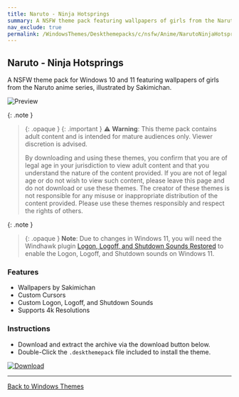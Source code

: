 ```yaml
---
title: Naruto - Ninja Hotsprings
summary: A NSFW theme pack featuring wallpapers of girls from the Naruto anime series, illustrated by Sakimichan
nav_exclude: true
permalink: /WindowsThemes/Deskthemepacks/c/nsfw/Anime/NarutoNinjaHotsprings
---
```


## Naruto - Ninja Hotsprings

A NSFW theme pack for Windows 10 and 11 featuring wallpapers of girls from the Naruto anime series, illustrated by Sakimichan.

![Preview](https://gitlab.com/the-back-room/deskthemepacks/nsfw/naruto-ninja-hotsprings/-/raw/main/Extras/Preview.bmp)

{: .note }
> {: .opaque }
> {: .important }
> ⚠️ **Warning**: This theme pack contains adult content and is intended for mature audiences only. Viewer discretion is advised.
> 
> By downloading and using these themes, you confirm that you are of legal age in your jurisdiction to view adult content and that you understand the nature of the content provided. If you are not of legal age or do not wish to view such content, please leave this page and do not download or use these themes. The creator of these themes is not responsible for any misuse or inappropriate distribution of the content provided. Please use these themes responsibly and respect the rights of others. 

{: .note }
> {: .opaque }
> **Note**: Due to changes in Windows 11, you will need the Windhawk plugin [Logon, Logoff, and Shutdown Sounds Restored](https://windhawk.net/mods/logon-logoff-shutdown-sounds) to enable the Logon, Logoff, and Shutdown sounds on Windows 11.

### Features

- Wallpapers by Sakimichan
- Custom Cursors
- Custom Logon, Logoff, and Shutdown Sounds
- Supports 4k Resolutions

### Instructions

- Download and extract the archive via the download button below.
- Double-Click the `.deskthemepack` file included to install the theme.

[![Download](https://img.shields.io/badge/Download-black?style=for-the-badge&logo=gitlab&logoColor=white&logoSize=auto&labelColor=red&color=black&cacheSeconds=3600)](https://gitlab.com/the-back-room/deskthemepacks/nsfw/naruto-ninja-hotsprings/-/archive/main/naruto-ninja-hotsprings-main.zip)

---

<a href="/WindowsThemes" class="btn btn--secondary btn--sm">Back to Windows Themes</a>